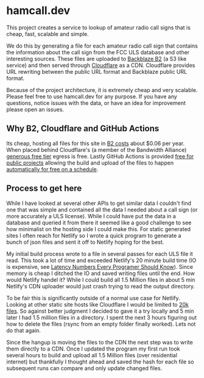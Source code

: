 # hamcall.dev

This project creates a service to lookup of amateur radio call signs that is cheap, fast, scalable and simple.

We do this by generating a file for each amateur radio call sign that contains the information about the call sign from the FCC ULS database and other interesting sources. These files are uploaded to [Backblaze B2](https://www.backblaze.com/b2) (a S3 like service) and then served through [Cloudflare](https://www.cloudflare.com) as a CDN. Cloudflare provides URL rewriting between the public URL format and Backblaze public URL format.

Because of the project architecture, it is extremely cheap and very scalable. Please feel free to use hamcall.dev for any purpose. If you have any questions, notice issues with the data, or have an idea for improvement please open an issues.

## Why B2, Cloudflare and GitHub Actions

Its cheap, hosting all files for this site in [B2 costs](https://www.backblaze.com/b2/cloud-storage-pricing.html) about $0.06 per year. When placed behind Cloudflare's (a member of the Bandwidth Alliance) [generous free tier](https://www.cloudflare.com/plans/#add-ons) egress is free. Lastly GitHub Actions is provided [free for public projects](https://docs.github.com/en/billing/managing-billing-for-github-actions/about-billing-for-github-actions) allowing the build and upload of the files to happen [automatically for free on a schedule](https://github.com/pcunning/hamcall/blob/main/.github/workflows/run-build.yml#L6).

## Process to get here

While I have looked at several other APIs to get similar data I couldn't find one that was simple and contained all the data I needed about a call sign (or more accurately a ULS license). While I could have put the data in a database and queried it from there it seemed like a good challenge to see how minimalist on the hosting side I could make this. For static generated sites I often reach for Netlify so I wrote a quick program to generate a bunch of json files and sent it off to Netlify hoping for the best. 

My initial build process wrote to a file in several passes for each ULS file it read. This took a lot of time and exceeded Netlify's 20 minute build time (IO is expensive, see [Latency Numbers Every Programer Should Know](https://colin-scott.github.io/personal_website/research/interactive_latency.html)). Since memory is cheap I ditched the IO and saved writing files until the end. How would Netlify handel it? While I could build all 1.5 Million files in about 5 min Netlify's CDN uploader would just crash trying to read the output directory. 

To be fair this is significantly outside of a normal use case for Netlify. Looking at other static site hosts like Cloudflare I would be limited to [20k files](https://developers.cloudflare.com/pages/platform/limits#files). So against better judgment I decided to gave it a try locally and 5 min later I had 1.5 million files in a directory. I spent the next 3 hours figuring out how to delete the files (rsync from an empty folder finally worked). Lets not do that again.

Since the hangup is moving the files to the CDN the next step was to write them directly to a CDN. Once I updated the program my first run took several hours to build and upload all 1.5 Million files (over residential internet) but thankfully I thought ahead and saved the hash for each file so subsequent runs can compare and only update changed files.
